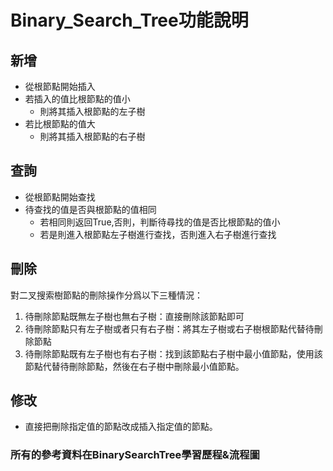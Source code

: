 # Binary_Search_Tree功能說明
## 新增

* 從根節點開始插入
* 若插入的值比根節點的值小
  * 則將其插入根節點的左子樹
* 若比根節點的值大
  * 則將其插入根節點的右子樹

## 查詢
* 從根節點開始查找
* 待查找的值是否與根節點的值相同
  * 若相同則返回True,否則，判斷待尋找的值是否比根節點的值小
  * 若是則進入根節點左子樹進行查找，否則進入右子樹進行查找


## 刪除
對二叉搜索樹節點的刪除操作分爲以下三種情況：
1. 待刪除節點既無左子樹也無右子樹：直接刪除該節點即可
2. 待刪除節點只有左子樹或者只有右子樹：將其左子樹或右子樹根節點代替待刪除節點
3. 待刪除節點既有左子樹也有右子樹：找到該節點右子樹中最小值節點，使用該節點代替待刪除節點，然後在右子樹中刪除最小值節點。


## 修改
* 直接把刪除指定值的節點改成插入指定值的節點。

### 所有的參考資料在BinarySearchTree學習歷程&流程圖
